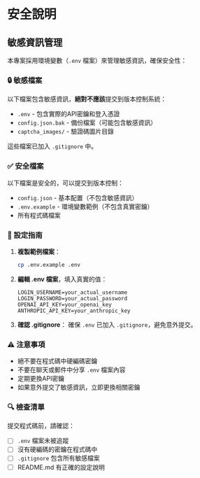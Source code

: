 # 安全說明

## 敏感資訊管理

本專案採用環境變數（`.env` 檔案）來管理敏感資訊，確保安全性：

### 🔒 敏感檔案

以下檔案包含敏感資訊，**絕對不應該**提交到版本控制系統：

- `.env` - 包含實際的API密鑰和登入憑證
- `config.json.bak` - 備份檔案（可能包含敏感資訊）
- `captcha_images/` - 驗證碼圖片目錄

這些檔案已加入 `.gitignore` 中。

### ✅ 安全檔案

以下檔案是安全的，可以提交到版本控制：

- `config.json` - 基本配置（不包含敏感資訊）
- `.env.example` - 環境變數範例（不包含真實密鑰）
- 所有程式碼檔案

### 🔧 設定指南

1. **複製範例檔案**：
   ```bash
   cp .env.example .env
   ```

2. **編輯 .env 檔案**，填入真實的值：
   ```env
   LOGIN_USERNAME=your_actual_username
   LOGIN_PASSWORD=your_actual_password
   OPENAI_API_KEY=your_openai_key
   ANTHROPIC_API_KEY=your_anthropic_key
   ```

3. **確認 .gitignore**：
   確保 `.env` 已加入 `.gitignore`，避免意外提交。

### ⚠️ 注意事項

- 絕不要在程式碼中硬編碼密鑰
- 不要在聊天或郵件中分享 `.env` 檔案內容  
- 定期更換API密鑰
- 如果意外提交了敏感資訊，立即更換相關密鑰

### 🔍 檢查清單

提交程式碼前，請確認：

- [ ] `.env` 檔案未被追蹤
- [ ] 沒有硬編碼的密鑰在程式碼中
- [ ] `.gitignore` 包含所有敏感檔案
- [ ] README.md 有正確的設定說明